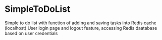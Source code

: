# SimpleToDoList

Simple to do list with function of adding and saving tasks into Redis cache (localhost)
User login page and logout feature, accessing Redis daatabase based on user credentials
